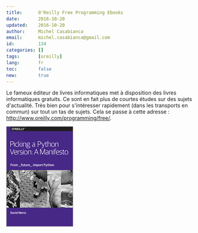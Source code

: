 ```yaml
---
title:      O'Reilly Free Programming Ebooks
date:       2016-10-20
updated:    2016-10-20
author:     Michel Casabianca
email:      michel.casabianca@gmail.com
id:         134
categories: []
tags:       [oreilly]
lang:       fr
toc:        false
new:        true
---
```


Le fameux éditeur de livres informatiques met à disposition des livres informatiques gratuits. Ce sont en fait plus de courtes études sur des sujets d'actualité. Très bien pour s'intéresser rapidement (dans les transports en commun) sur tout un tas de sujets. Cela se passe à cette adresse : <http://www.oreilly.com/programming/free/>.

<!--more-->

![Free Programming Ebooks](oreilly-free-programming-ebooks.png)
